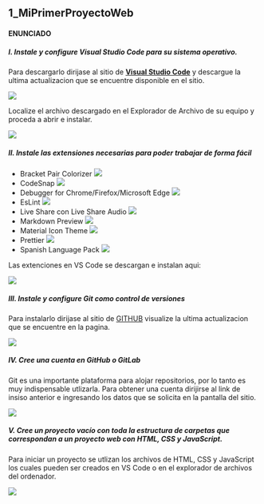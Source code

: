 ## 1_MiPrimerProyectoWeb

#### ENUNCIADO 
##### I. Instale y configure Visual Studio Code para su sistema operativo.

Para descargarlo dirijase al sitio de **[Visual Studio Code](https://code.visualstudio.com/)** y descargue la ultima actualizacion que se encuentre disponible en el sitio.

![](Resources/VSCode.PNG)

Localize el archivo descargado en el Explorador de Archivo de su equipo y proceda a abrir e instalar.

![](Resources/VSCode2.PNG)

##### II. Instale las extensiones necesarias para poder trabajar de forma fácil

* Bracket Pair Colorizer
![](Resources/1.PNG)
* CodeSnap
![](Resources/2.PNG)
* Debugger for Chrome/Firefox/Microsoft Edge
![](Resources/3.PNG)
* EsLint
![](Resources/4.PNG)
* Live Share con Live Share Audio
![](Resources/5.PNG)
* Markdown Preview
![](Resources/6.PNG)
* Material Icon Theme
![](Resources/7.PNG)
* Prettier
![](Resources/8.PNG)
* Spanish Language Pack 
![](Resources/9.PNG)

Las extenciones en VS Code se descargan e instalan aqui:

![](Resources/10.PNG)

##### III. Instale y configure Git como control de versiones 

Para instalarlo dirijase al sitio de [GITHUB](https://git-scm.com/) visualize la ultima actualizacion que se encuentre en la pagina.

![](Resources/11.PNG)

##### IV. Cree una cuenta en GitHub o GitLab

Git es una importante plataforma para alojar repositorios, por lo tanto es muy indispensable utlizarla. Para obtener una cuenta dirijirse al link de insiso anterior e ingresando los datos que se solicita en la pantalla del sitio.

![](Resources/12.PNG)

##### V. Cree un proyecto vacío con toda la estructura de carpetas que correspondan a un proyecto web con HTML, CSS y JavaScript. 

Para iniciar un proyecto se utlizan los archivos de HTML, CSS y JavaScript los cuales pueden ser creados en VS Code o en el explorador de archivos del ordenador.

![](Resources/13.PNG)